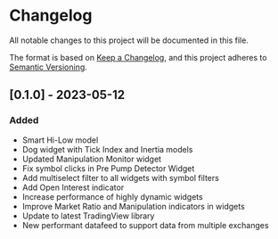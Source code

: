 # Changelog

All notable changes to this project will be documented in this file.

The format is based on [Keep a Changelog](https://keepachangelog.com/en/1.0.0/),
and this project adheres to [Semantic Versioning](https://semver.org/spec/v2.0.0.html).



## [0.1.0] - 2023-05-12

### Added
- Smart Hi-Low model
- Dog widget with Tick Index and Inertia models
- Updated Manipulation Monitor widget
- Fix symbol clicks in Pre Pump Detector Widget
- Add multiselect filter to all widgets with symbol filters
- Add Open Interest indicator 
- Increase performance of highly dynamic widgets
- Improve Market Ratio and Manipulation indicators in widgets
- Update to latest TradingView library
- New performant datafeed to support data from multiple exchanges
